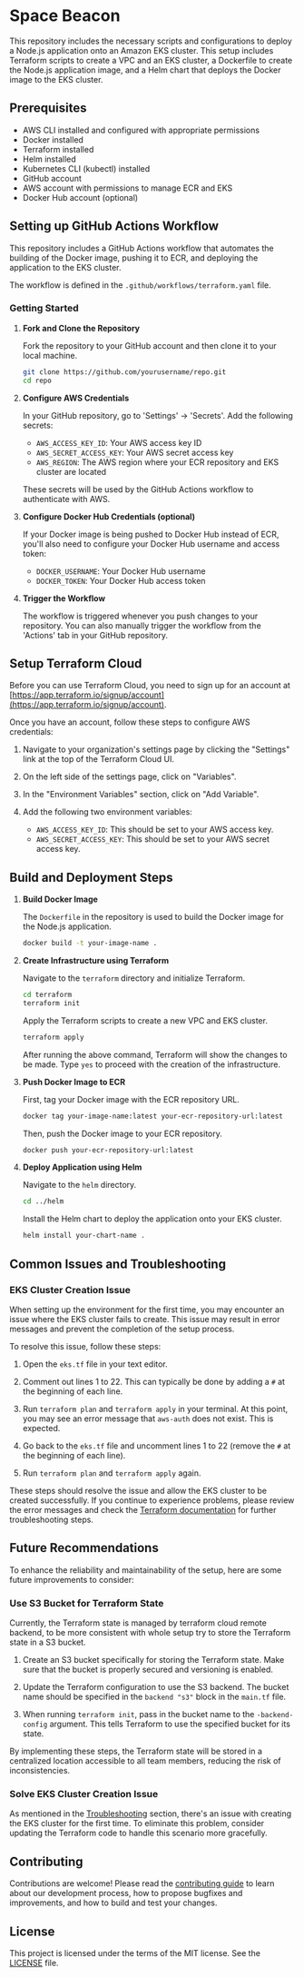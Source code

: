 # Space Beacon

This repository includes the necessary scripts and configurations to deploy a Node.js application onto an Amazon EKS cluster. This setup includes Terraform scripts to create a VPC and an EKS cluster, a Dockerfile to create the Node.js application image, and a Helm chart that deploys the Docker image to the EKS cluster.

## Prerequisites

- AWS CLI installed and configured with appropriate permissions
- Docker installed
- Terraform installed
- Helm installed
- Kubernetes CLI (kubectl) installed
- GitHub account
- AWS account with permissions to manage ECR and EKS
- Docker Hub account (optional)

## Setting up GitHub Actions Workflow

This repository includes a GitHub Actions workflow that automates the building of the Docker image, pushing it to ECR, and deploying the application to the EKS cluster.

The workflow is defined in the `.github/workflows/terraform.yaml` file.

### Getting Started

1. **Fork and Clone the Repository**

    Fork the repository to your GitHub account and then clone it to your local machine.

    ```bash
    git clone https://github.com/yourusername/repo.git
    cd repo
    ```

2. **Configure AWS Credentials**

   In your GitHub repository, go to 'Settings' -> 'Secrets'. Add the following secrets:

   - `AWS_ACCESS_KEY_ID`: Your AWS access key ID
   - `AWS_SECRET_ACCESS_KEY`: Your AWS secret access key
   - `AWS_REGION`: The AWS region where your ECR repository and EKS cluster are located

   These secrets will be used by the GitHub Actions workflow to authenticate with AWS.

3. **Configure Docker Hub Credentials (optional)**

   If your Docker image is being pushed to Docker Hub instead of ECR, you'll also need to configure your Docker Hub username and access token:

   - `DOCKER_USERNAME`: Your Docker Hub username
   - `DOCKER_TOKEN`: Your Docker Hub access token

4. **Trigger the Workflow**

   The workflow is triggered whenever you push changes to your repository. You can also manually trigger the workflow from the 'Actions' tab in your GitHub repository.

## Setup Terraform Cloud

Before you can use Terraform Cloud, you need to sign up for an account at [https://app.terraform.io/signup/account](https://app.terraform.io/signup/account).

Once you have an account, follow these steps to configure AWS credentials:

1. Navigate to your organization's settings page by clicking the "Settings" link at the top of the Terraform Cloud UI.

2. On the left side of the settings page, click on "Variables".

3. In the "Environment Variables" section, click on "Add Variable".

4. Add the following two environment variables:
   
   - `AWS_ACCESS_KEY_ID`: This should be set to your AWS access key.
   - `AWS_SECRET_ACCESS_KEY`: This should be set to your AWS secret access key.

## Build and Deployment Steps

1. **Build Docker Image**

   The `Dockerfile` in the repository is used to build the Docker image for the Node.js application.

    ```bash
    docker build -t your-image-name .
    ```

2. **Create Infrastructure using Terraform**

   Navigate to the `terraform` directory and initialize Terraform.

    ```bash
    cd terraform
    terraform init
    ```

   Apply the Terraform scripts to create a new VPC and EKS cluster.

    ```bash
    terraform apply
    ```

   After running the above command, Terraform will show the changes to be made. Type `yes` to proceed with the creation of the infrastructure.

3. **Push Docker Image to ECR**

   First, tag your Docker image with the ECR repository URL.

    ```bash
    docker tag your-image-name:latest your-ecr-repository-url:latest
    ```

   Then, push the Docker image to your ECR repository.

    ```bash
    docker push your-ecr-repository-url:latest
    ```

4. **Deploy Application using Helm**

   Navigate to the `helm` directory.

    ```bash
    cd ../helm
    ```

   Install the Helm chart to deploy the application onto your EKS cluster.

    ```bash
    helm install your-chart-name .
    ```
## Common Issues and Troubleshooting

### EKS Cluster Creation Issue

When setting up the environment for the first time, you may encounter an issue where the EKS cluster fails to create. This issue may result in error messages and prevent the completion of the setup process.

To resolve this issue, follow these steps:

1. Open the `eks.tf` file in your text editor.

2. Comment out lines 1 to 22. This can typically be done by adding a `#` at the beginning of each line.

3. Run `terraform plan` and `terraform apply` in your terminal. At this point, you may see an error message that `aws-auth` does not exist. This is expected.

4. Go back to the `eks.tf` file and uncomment lines 1 to 22 (remove the `#` at the beginning of each line).

5. Run `terraform plan` and `terraform apply` again.

These steps should resolve the issue and allow the EKS cluster to be created successfully. If you continue to experience problems, please review the error messages and check the [Terraform documentation](https://www.terraform.io/docs/) for further troubleshooting steps.

## Future Recommendations

To enhance the reliability and maintainability of the setup, here are some future improvements to consider:

### Use S3 Bucket for Terraform State

Currently, the Terraform state is managed by terraform cloud remote backend, to be more consistent with whole setup try to store the Terraform state in a S3 bucket.

1. Create an S3 bucket specifically for storing the Terraform state. Make sure that the bucket is properly secured and versioning is enabled.

2. Update the Terraform configuration to use the S3 backend. The bucket name should be specified in the `backend "s3"` block in the `main.tf` file.

3. When running `terraform init`, pass in the bucket name to the `-backend-config` argument. This tells Terraform to use the specified bucket for its state.

By implementing these steps, the Terraform state will be stored in a centralized location accessible to all team members, reducing the risk of inconsistencies.

### Solve EKS Cluster Creation Issue

As mentioned in the [Troubleshooting](#common-issues-and-troubleshooting) section, there's an issue with creating the EKS cluster for the first time. To eliminate this problem, consider updating the Terraform code to handle this scenario more gracefully.

## Contributing

Contributions are welcome! Please read the [contributing guide](CONTRIBUTING.md) to learn about our development process, how to propose bugfixes and improvements, and how to build and test your changes.

## License

This project is licensed under the terms of the MIT license. See the [LICENSE](LICENSE) file.
